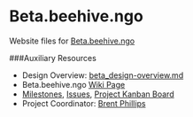 # Beta.beehive.ngo

Website files for [Beta.beehive.ngo](http://beta.beehive.ngo)

###Auxiliary Resources

- Design Overview: [beta_design-overview.md](https://github.com/BeehiveNGO/Auxiliary/blob/master/design_specifications/beta.beehive_design_overview.md)
- Beta.beehive.ngo [Wiki Page](https://github.com/BeehiveNGO/Beehive/wiki/Beta.beehive.ngo)
- [Milestones](https://github.com/BeehiveNGO/Beehive/milestones), [Issues](https://github.com/BeehiveNGO/Beehive/issues), [Project Kanban Board](https://github.com/BeehiveNGO/Beehive/projects/2)
- Project Coordinator: [Brent Phillips](http://github.com/brentophillips)
